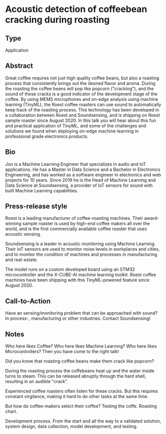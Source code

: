 # Acoustic detection of coffeebean cracking during roasting

## Type
Application

## Abstract

Great coffee requires not just high quality coffee beans,
but also a roasting process that consistently brings out the desired flavor and aroma.
During the roasting the coffee beans will pop like popcorn ("cracking"),
and the sound of these cracks is a good indicator of the development stage of the coffee. 
By using MEMS microphones and on-edge analysis using machine learning (TinyML),
the Roest coffee roasters can use sound to automatically keep track of the roasting process.
This technology has been developed in a collaboration between Roest and Soundsensing,
and is shipping on Roest sample roaster since August 2020.
In this talk you will hear about this fun and practical application of TinyML,
and some of the challenges and solutions we found when deploying on-edge
machine learning in professional grade electronics products.


## Bio
Jon is a Machine Learning Engineer that specializes in audio and IoT applications.
He has a Master in Data Science and a Bachelor in Electronics Engineering,
and has worked as a software engineer in electronics and web projects for 10 years.
Since 2019 he is the Head of Machine Learning and Data Science at Soundsensing,
a provider of IoT sensors for sound with built Machine Learning capabilities.

## Press-release style

Roest is a leading manufacturer of coffee-roasting machines.
Their award-winning sample roaster is used by high-end coffee makers all over the world,
and is the first commercially available coffee roaster that uses acoustic sensing.

Soundsensing is a leader in acoustic monitoring using Machine Learning.
Their IoT sensors are used to monitor noise levels in workplaces and cities,
and to monitor the condition of machines and processes in manufacturing and real-estate.

The model runs on a custom developed board using an STM32 microcontroller and the X-CUBE-AI machine learning toolkit.
Roest coffee machines have been shipping with this TinyML-powered feature since August 2020.



 
## Call-to-Action
Have an sensing/monitoring problem that can be approached with sound?
In process-, manufacturing or other industries.
Contact Soundsensing!

## Notes

Who here likes Coffee?
Who here likes Machine Learning?
Who here likes Microcontrollers?
Then you have come to the right talk!

Did you know that roasting coffee beans make them crack like popcorn?

During the roasting process the coffebeans heat up and
the water inside turns to steam.
This can be released abruptly through the hard shell,
resulting in an audible "crack".

Experienced coffee roasters often listen for these cracks.
But this requires constant virgilance,
making it hard to do other tasks at the same time.

But how do coffee-makers select their coffee?
Testing the coffe. Roasting chart.

Development process.
From the start and all the way to a validated solution,
system design, data collection, model development, and testing.

